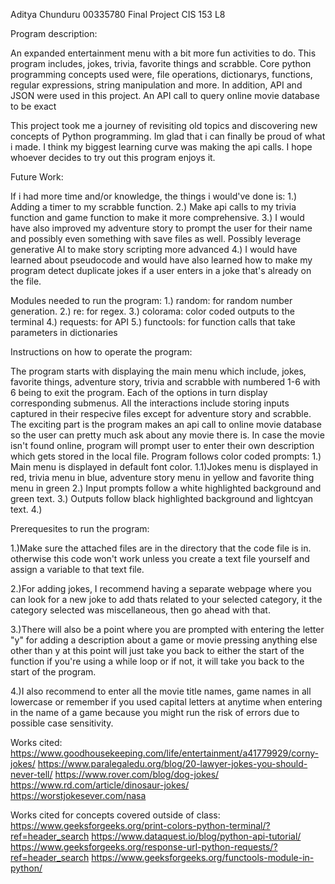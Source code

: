 Aditya Chunduru
00335780
Final Project
CIS 153 L8

Program description: 

An expanded entertainment menu with a bit more fun activities to do. This program includes, jokes, trivia, favorite things and scrabble. Core python programming concepts used were, file operations, dictionarys, functions, regular expressions, string manipulation and more. In addition, API and JSON were used in this project. An API call to query online movie database to be exact

This project took me a journey of revisiting old topics and discovering new concepts of Python programming. Im glad that i can finally be proud of what i made. I think my biggest learning curve was making the api calls. I hope whoever decides to try out this program enjoys it. 


Future Work: 

If i had more time and/or knowledge, the things i would've done is:
1.) Adding a timer to my scrabble function. 
2.) Make api calls to my trivia function and game function to make it more comprehensive.
3.) I would have also improved my adventure story to prompt the user for their name and possibly even something with save files as well. Possibly leverage generative AI to make story scripting more advanced
4.) I would have learned about pseudocode and would have also learned how to make my program detect duplicate jokes if a user enters in a joke that's already on the file. 

Modules needed to run the program:
1.) random: for random number generation.
2.) re: for regex.
3.) colorama: color coded outputs to the terminal
4.) requests: for API
5.) functools: for function calls that take parameters in dictionaries


Instructions on how to operate the program: 


The program starts with displaying the main menu which include, jokes, favorite things, adventure story, trivia and scrabble with numbered 1-6 with 6 being to exit the program. Each of the options in turn display corresponding submenus. All the interactions include storing inputs captured in their respecive files except for adventure story and scrabble. The exciting part is the program makes an api call to online movie database so the user can pretty much ask about any movie there is. In case the movie isn't found online, program will prompt user to enter their own description which gets stored in the local file. 
Program follows color coded prompts: 
1.) Main menu is displayed in default font color.
1.1)Jokes menu is displayed in red, trivia menu in blue, adventure story menu in yellow and favorite thing menu in green
2.) Input prompts follow a white highlighted background and green text.
3.) Outputs follow black highlighted background and lightcyan text.
4.) 


Prerequesites to run the program:

1.)Make sure the attached files are in the directory that the code file is in. otherwise this code won't work unless you create a text file yourself and assign a variable to that text file. 

2.)For adding jokes, I recommend having a separate webpage where you can look for a new joke to add thats related to your selected category, it the category selected was miscellaneous, then go ahead with that. 

3.)There will also be a point where you are prompted with entering the letter "y" for adding a description about a game or movie pressing anything else other than y at this point will just take you back to either the start of the function if you're using a while loop or if not, it will take you back to the start of the program. 

4.)I also recommend to enter all the movie title names, game names in all lowercase or remember if you used capital letters at anytime when entering in the name of a game because you might run the risk of errors due to possible case sensitivity. 


Works cited:
https://www.goodhousekeeping.com/life/entertainment/a41779929/corny-jokes/
https://www.paralegaledu.org/blog/20-lawyer-jokes-you-should-never-tell/
https://www.rover.com/blog/dog-jokes/
https://www.rd.com/article/dinosaur-jokes/
https://worstjokesever.com/nasa

Works cited for concepts covered outside of class:
https://www.geeksforgeeks.org/print-colors-python-terminal/?ref=header_search
https://www.dataquest.io/blog/python-api-tutorial/
https://www.geeksforgeeks.org/response-url-python-requests/?ref=header_search
https://www.geeksforgeeks.org/functools-module-in-python/




